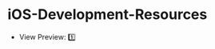 # iOS-Development-Resources

* View Preview: [1️⃣](https://useyourloaf.com/blog/xcode-previews-for-view-controllers/)
